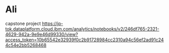 # Ali
capstone project
https://jp-tok.dataplatform.cloud.ibm.com/analytics/notebooks/v2/246df765-2321-4629-942a-9e9e46d99330/view?access_token=10b65542e32939f0c2b91728984cc2310a94c56ef2ad91c244c54e2bb5268468
